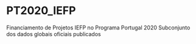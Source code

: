 # PT2020_IEFP
Financiamento de Projetos IEFP no Programa Portugal 2020
Subconjunto dos dados globais oficiais publicados
